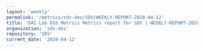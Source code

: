 ```yaml
---
layout: 'weekly'
permalink: '/metrics/sdv-dev/SDV/WEEKLY-REPORT-2020-04-12'
title: 'DAI Lab OSS Metrics Metrics report for SDV | WEEKLY-REPORT-2020-04-12'
organization: 'sdv-dev'
repository: 'SDV'
current_date: '2020-04-12'
---
```

